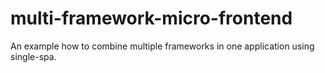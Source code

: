 # multi-framework-micro-frontend
An example how to combine multiple frameworks in one application using single-spa.
